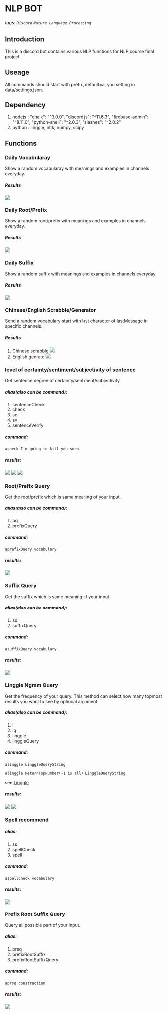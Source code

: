 # NLP BOT
###### tags: `Discord` `Nature Language Processing` 
## Introduction
This is a discord bot contains various NLP functions for NLP course final project.

## Useage
All commands should start with prefix, default=a, you setting in data/settings.json.

## Dependency
1. nodejs :     "chalk": "^3.0.0",
    "discord.js": "^11.6.3",
    "firebase-admin": "^8.11.0",
    "python-shell": "^2.0.3",
    "slashes": "^2.0.2"
2. python : linggle, nltk, numpy, scipy

## Functions
### Daily Vocabularay
Show a random vocabularay with meanings and examples in channels everyday.
##### Results
![](https://i.imgur.com/DXdTWZO.png)

### Daily Root/Prefix
Show a random root/prefix with meanings and examples in channels everyday.
##### Results
![](https://i.imgur.com/ypvnysr.png)
### Daily Suffix
Show a random suffix with meanings and examples in channels everyday.
##### Results
![](https://i.imgur.com/i6mTls8.png)

### Chinese/English Scrabble/Generator
Send a random vocabulary start with last character of lastMessage in specific channels.
##### Results
1. Chinese scrabble
![](https://i.imgur.com/TVbLvBg.png)
2. English genrate
![](https://i.imgur.com/6tDOsr4.png)


###  level of certainty/sentiment/subjectivity of sentence
Get sentence degree of certainty/sentiment/subjectivity 
##### alias(also can be command):
1. sentenceCheck
2. check
3. sc
4. sv
5. sentenceVerify
##### command:



```shell
acheck I'm going to kill you soon
```


##### results:
![](https://i.imgur.com/DHsZhb8.png)
![](https://i.imgur.com/lhfcIDn.png)
![](https://i.imgur.com/dabwVs5.png)

### Root/Prefix Query
Get the root/prefix which is same meaning of your input.
##### alias(also can be command):
1. pq
2. prefixQuery
##### command:
```shell
aprefixQuery vocabulary
```
##### results:
![](https://i.imgur.com/EFH9csJ.png)

### Suffix Query
Get the suffix which is same meaning of your input.
##### alias(also can be command):
1. sq
2. suffixQuery
##### command:
```shell
asuffixQuery vocabulary
```
##### results:
![](https://i.imgur.com/lltCbup.png)

### Linggle Ngram Query
Get the frequency of your query. This method can select how many topmost results you want to see by optional argument.
##### alias(also can be command):
1. l
2. lq
3. linggle
4. linggleQuery
##### command:
```shell
alinggle LinggleQueryString
```


```shell
alinggle ReturnTopNumber(-1 is all) LinggleQueryString
```
see [Linggle](https://linggle.com/)

##### results:
![](https://i.imgur.com/l4ciPcc.png)
![](https://i.imgur.com/K5O1gNM.png)


### Spell recommend

##### alias:
1. ss
2. spellCheck
3. spell
##### command:
```shell
aspellCheck vocabulary
```


##### results:
![](https://i.imgur.com/q3ZL0xt.png)


### Prefix Root Suffix Query
Query all possible part of your input.

##### alias:
1. prsq
2. prefixRootSuffix
3. prefixRootSuffixQuery
##### command:
```shell
aprsq construction
```
##### results:
![](https://i.imgur.com/PqO7Wpd.png)







